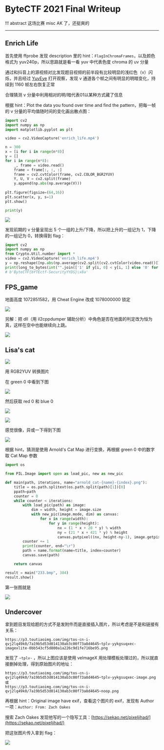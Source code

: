 # ByteCTF 2021 Final Writeup

!!! abstract
    这场比赛 misc AK 了，还挺爽的

---

## Enrich Life

首先使用 ffprobe 发现 description 里的 hint：`FlagInChromaFrames`，以及颜色格式为 yuv240p，所以思路就是看一看 yuv 中代表色度 chroma 的 uv 分量

通过和抖音上的源视频对比发现题目视频的前半段有比较明显的浅红色（v）闪烁，并且经过 [YuvEye](http://www.realrace.cn/YUVEye.html) 打开观察，发现 v 通道各个帧之间有明显的明暗变化，持续到 1160 帧左右恢复正常

合理猜测 v 分量中利用相对的明/暗代表01以某种方式藏了信息

根据 hint：Plot the data you found over time and find the pattern，把每一帧的 v 分量的平均值随时间的变化画出散点图：

```python
import cv2
import numpy as np
import matplotlib.pyplot as plt

video = cv2.VideoCapture('enrich_life.mp4')

n = 300
x = [i for i in range(n*8)]
y = []
for i in range(n*8):
    _, frame = video.read()
    frame = frame[:, :, :]
    frame = cv2.cvtColor(frame, cv2.COLOR_BGR2YUV)
    Y, U, V = cv2.split(frame)
    y.append(np.abs(np.average(V)))
    
plt.figure(figsize=(64,16))
plt.scatter(x, y, s=1)
plt.show()

print(y)
```

![](/assets/images/writeups/bytectf2021_final/Untitled.png)

发现前期的 v 分量呈现出 5 个一组的上升/下降，所以把上升的一组记为 1，下降的一组记为 0，转换得到 flag：

```python
import cv2
import numpy as np
from Crypto.Util.number import *
video = cv2.VideoCapture('enrich_life.mp4')
y = np.reshape([np.abs(np.average(cv2.split(cv2.cvtColor(video.read()[1][:,:,:], cv2.COLOR_BGR2YUV))[2])) for _ in range(150*8)], (240,5))
print(long_to_bytes(int("".join(['1' if y[i, 0] < y[i, 1] else '0' for i in range(240)]), 2)))
# b'ByteCTF{bYTEctf-SecurityYYDS}\x8a'
```

## FPS_game

地面高度 1072851582，用 Cheat Engine 改成 1078000000 锁定

![](/assets/images/writeups/bytectf2021_final/Untitled%201.png)

另解：把 dll（用 il2cppdumper 辅助分析）中角色是否在地面的判定改为恒为真，这样在空中也能继续向上跳。

![](/assets/images/writeups/bytectf2021_final/%E5%9B%BE2.jpg)

## Lisa's cat

![](/assets/images/writeups/bytectf2021_final/Untitled%202.png)

用 RGB2YUV 转换图片

在 green 0 中看到下图

![](/assets/images/writeups/bytectf2021_final/Untitled%203.png)

然后获取 red 0 和 blue 0

![](/assets/images/writeups/bytectf2021_final/yuv_r.bmp)

![](/assets/images/writeups/bytectf2021_final/yuv_b.bmp)

感觉很像，异或一下得到下图

![](/assets/images/writeups/bytectf2021_final/233.bmp)

根据 hint，猜测是使用 Arnold's Cat Map 进行变换，再根据 green 0 中的数字取 Cat Map 参数

```python
import os

from PIL.Image import open as load_pic, new as new_pic

def main(path, iterations, name="arnold_cat-{name}-{index}.png"):
    title = os.path.splitext(os.path.split(path)[1])[0]
    ppath=path
    counter = 0
    while counter < iterations:
        with load_pic(path) as image:
            dim = width, height = image.size
            with new_pic(image.mode, dim) as canvas:
                for x in range(width):
                    for y in range(height):
                        nx = (1 * x + 20 * y) % width
                        ny = (21 * x + 421 * y) % height
                        canvas.putpixel((nx, height-ny-1), image.getpixel((x, height-y-1)))
        counter += 1
        print(counter, end="\r")
        path = name.format(name=title, index=counter)
        canvas.save(path)

    return canvas

result = main("233.bmp", 384)
result.show()
```

第一张图就是

![](/assets/images/writeups/bytectf2021_final/arnold_cat-233-1.png)

## Undercover

拿到题目发现给题的方式不是发附件而是直接插入图片，所以考虑是不是和链接有关系：

```
https://p3.toutiaoimg.com/img/tos-cn-i-qvj2lq49k0/7a19b5d53d014130ab3c00f73a8d4645~tplv-yykgsuqxec-imagexlite-0bb543cf5d800a1a226c9d1fe716be95.png
```

发现了 `~tplv-` ，所以上图应该是使用 velmageX 用处理模板处理过的，所以就直接删掉处理，得到原始图片的地址：

```
https://p3.toutiaoimg.com/img/tos-cn-i-qvj2lq49k0/7a19b5d53d014130ab3c00f73a8d4645~tplv-yykgsuqxec-image.png
或
https://p3.toutiaoimg.com/img/tos-cn-i-qvj2lq49k0/7a19b5d53d014130ab3c00f73a8d4645~noop.png
```

再根据 hint：Original image have exif，查看这个图片的 exif，发现有 Author 一项：`Author: From: Zach Oakes`

搜索 Zach Oakes 发现他写的一个隐写工具：[https://sekao.net/pixeljihad/](https://sekao.net/pixeljihad/)

把这张图片传入拿到 flag：

![](/assets/images/writeups/bytectf2021_final/Untitled%204.png)